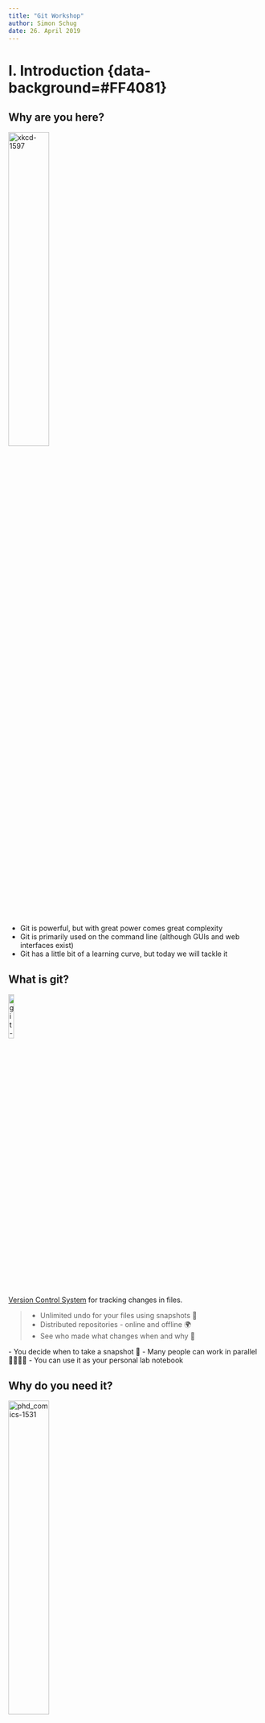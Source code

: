 ```yaml
---
title: "Git Workshop"
author: Simon Schug
date: 26. April 2019
---
```

# I. Introduction {data-background=#FF4081}

## Why are you here?
<a href="https://xkcd.com/1597/"><img src="https://imgs.xkcd.com/comics/git_2x.png" alt="xkcd-1597" width="40%"/></a>

<aside class="notes">

- Git is powerful, but with great power comes great complexity
- Git is primarily used on the command line (although GUIs and web interfaces exist)
- Git has a little bit of a learning curve, but today we will tackle it
</aside>

## What is git?

<img src="./figures/git.svg" alt="git-logo" width="15%"/>

[Version Control System](https://en.wikipedia.org/wiki/Version_control) for tracking changes in files.

>- Unlimited undo for your files using snapshots 📸️
>- Distributed repositories - online and offline 🌍️
>- See who made what changes when and why 👀️

<aside class="notes">
- You decide when to take a snapshot 💪️
- Many people can work in parallel  👨‍👩‍👧‍👦️
- You can use it as your personal lab notebook

</aside>

## Why do you need it?
<a href="http://phdcomics.com/comics/archive.php?comicid=1531"><img src="http://phdcomics.com/comics/archive/phd101212s.gif" alt="phd_comics-1531" width="40%"/></a>

<aside class="notes">
- Collaborating without git: taking turns or excessive communication with duplicates, lost and overlooked things
- Hosted repositories can be turned into citable objects. The conceptual stages of your work are transparently documented, including who did what and when.
</aside>

# II. Setup {data-background=#FF4081}

## Linux 🐧️
You are nearly done 🍵️.

1. Run the following command in a terminal:
```
sudo apt install git-all # Ubuntu / DEB-based
sudo dnf install git-all # Fedora / RPM-based
```
2. Read [a short history of git](https://git-scm.com/book/en/v2/Getting-Started-A-Short-History-of-Git)

## Windows 🏢️
You have 2 options:

1. [Windows Subsystem for Linux](https://docs.microsoft.com/en-us/windows/wsl/install-win10) (only Windows 10)
	
	- This will install a Linux distribution within Windows
	- You can use the Linux instructions to install git

2. Use the standalone [*.exe installer](https://git-scm.com/downloads)

	- Download latest source release for Windows
	- Step through the installer (keep defaults)

## Mac OS 🍎️
You have 2 options:

1. Use [brew](https://brew.sh/) (_preferred_ 👍️)

	- Install brew as outlined in section _Install Homebrew_
	- Enter `brew install git` into the terminal
	- Check if it works by entering `git`

2. Use the [*.dmg installer](https://git-scm.com/downloads)

	- Download latest source release for MacOS
	- Open the dmg and right-click open the *.pkg to install
	- Open a terminal & check if it works by entering `git`

## Quick Bash Primer
Some useful commands to get started with Bash 🤖️

- `pwd` to print the working directory
- `cd <folder>` to change the working directory
- `ls` to list files/folders
- `mkdir` to make a new directory
- `nano <filename>` as a simple text editor
- `man <command>` reference manual


# III. Version Control {data-background=#FF4081}

## Configuring git
Since this is your first time with git, tell it who you are 🙋️
```
git config --global user.name "Your Name"
git config --global user.email "youremail@email.com"
```
which [text editor](https://swcarpentry.github.io/git-novice/02-setup/index.html) ✍️ you prefer
```
git config --global core.editor "nano"
```
and check ☑️ if everything is set up properly
```
git config --list
```

## Creating a local repository
Creating a local git repository is easy 👯️

1. Create a new directory for the repository
2. Change into the newly created directory with `cd`
3. Run `git init` to initialize the repository
4. Check the status of the repository with `git status` 
\

> _Where does git store its information?_\
> _Which files & folders will it track?_


## Tracking changes I
<img src="./figures/git_tracking-changes.svg" alt="tracking-changes" width="130%"/>
_Commits with small changes are easier to read & review_ 💡️.

<aside class="notes">

- Think of git as taking snapshots of changes over the life of a project.
- `git add` specifies what will go in a snapshot by putting things in the staging area
- `git commit` takes the snapshot, and makes a permanent record of it
- You could use `git commit --all`, but it’s almost always better to explicitly add things to the staging area to avoid committing changes you forgot you made.

</aside>

## Tracking changes II
Let's go through the [modify-add-commit cycle](https://git-scm.com/book/en/v2/Git-Basics-Recording-Changes-to-the-Repository) 🌀️

1. Create/Change files & folders within your new repository
2. Add files/folders you want to track: `git add filename`
3. Record changes as a commit:\
`git commit -m "Meaningful commit message"`
4. Repeat 🔁️

> Use `git status` to monitor the current status of your repository. What tricks does it tell you?

## Ignoring things
Files you don't want to track can be ignored 😑️

- Create a .gitignore text file
- Add `files`, `folders/` or whole patterns `*.dat`
- Exclude specific files from being ignored with `!filename `

> For common use-cases prefabricated .gitignore files most likely already exist, e.g. check <span style="background:rgba(21.2, 21.2, 21.2, 0.8)">.[gitignore.io](https://www.gitignore.io/)</span>.

## Exploring history
How can you see the tracked changes 👁️? 

- `git log` shows the commit history of the repository
- `git diff` shows changes within files
- Use commit IDs to compare between specific commits

> The most recent commit is referred to by the identifier `HEAD`. What does `git diff HEAD~2` do?
 
<aside class="notes">
Git log:

- Limit log size with `-3` and show diffs with `-p`
- Press `/` and type something to search. Navigate with `N`

git diff:

- `--color-words` shows changes on word level
- `--staged` shows changes between staging area and repository
- Compare two commit ids: `git diff b12a52e a983d1 -- [filename]`

A Git commit ID is a SHA-1 hash of every important thing about the commit, e.g.:

- A checksum of the tree contents
- The parent commit id (if this is a merge, there will be more parents)
- The author of the commit with timestamp
- The committer of the commit with timestamp
- The commit message

</aside>

## Alternate realities I
<img src="./figures/branches.svg" alt="tracking-changes" width="100%"/>
_Branch operations are inexpensive in git_ 💸️.

<aside class="notes">

- A branch represents an independent line of development. 
- You can think of them as a way to request a brand new working directory, staging area, and project history.
- Example: Using a branch for a new feature for the data analysis. When an urgent error is discovered, you can just switch the branch to fix it in your original data analysis
</aside>

## Alternate realities II
Exploring an idea without changing the main project 💫️

- Use `git branch <new-branch>` to create a new branch
- Switch to it with `git checkout <new-branch>`
- Switch back to master and merge your changes with\
`git merge <new-branch>`

> What happens when both the master and the branch change the same part of a file?

## Conflicting realities
Merge conflicts can arise when the same file is changed in multiple branches ⚔️

- Create a merge conflict between two branches
- Resolve the conflict manually and look at the resulting graph with `git log --graph`
- See [Stackoverflow](https://stackoverflow.com/questions/161813/how-to-resolve-merge-conflicts-in-git) for information on mergetools

## Avoiding conflicts
Resolving conflicts takes time, try to avoid them ✋️

1. Modularize your files into smaller ones
2. Make smaller and more atomic commits
3. Use separate branches to segregate work

## Time traveling
_Oops I made some bad choices, how can I go back in time?_ 🕓️

- Revert a single file (**this deletes non-commited changes**❗️) with `git checkout <commit-id> <filename>`
- Time travel with all files using\
`git checkout -b <new-branch> <commit-id>`
- Careful, don't use `git checkout <commit-id>`. It will make you [loose your HEAD](https://www.git-tower.com/learn/git/faq/detached-head-when-checkout-commit)

> What is the detached HEAD state? How can you avoid it?

<aside class="notes">
In 'detached HEAD' state you can look around, make experimental changes and commit them without impacting any branches (i.e. commits are not recorded (but they exist)).

Since files can be reverted individually, it makes sense to heavily modularize your work.
</aside>

## Basic git commands
```
git init		// Initialize local git repository
git status		// Check status of working tree
git add			// Add file(s) to staging area
git commit		// Commit changes to repository
git log			// Show commit logs
git diff		// Show changes between commits
git branch		// Create, list and delete branches
git checkout	// Switch branches or restore files
```
Get a more elaborate git cheat sheet from [GitHub Help](https://github.github.com/training-kit/). 


# IV. Collaboration {data-background=#FF4081}

## Hosting services
To collaborate with others we need a remote 🌐️

- [GitHub](https://github.com/) is the de facto standard with a big community
- [GitLab](https://gitlab.com/) is an open source alternative often preferred for self-hosted instances

> Both offer many additional features like permission management, issue tracking, pull requests...

<aside class="notes">
Version control comes into its own when we collaborate with others 
</aside>

## Setting up GitHub
We use [GitHub](https://github.com/) for the demonstration 🐈️

- Sign up on GitHub
- _Optional_: [Keep your email address private](https://help.github.com/en/articles/setting-your-commit-email-address-on-github)
- _Optional_: [Set up SSH](https://help.github.com/en/articles/connecting-to-github-with-ssh)


## Create a remote repository
Create a new, empty repository on GitHub 👶️

- Connect your local repository to the new remote with\
`git remote add origin <url>`
- Push your local changes to the remote with `git push -u origin master`
- Create and edit the README file, it uses [Markdown](https://guides.github.com/features/mastering-markdown/) syntax

> Repositories should contain a license to handle copyright. <span style="background:rgba(21.2, 21.2, 21.2, 0.8)">.[choosealicense](https://choosealicense.com/)</span> can help you.

## Push & Pull
To synchronize changes in the local and the remote repository, you can use push & pull 🏋️

- Change the README in the web interface and use\
`git pull origin master` to copy the changes into your local repository
- Commit a local file change and push it to the remote using `git push origin master`


> While `git commit` only updates your local repository, `git push` updates the remote with the local changes. 

## Pull requests
With pull requests, you can propose changes to a repository and ask someone to review, pull and merge your contribution 💌️

- Create a new branch via the web interface and try to discover it locally with `git fetch` && `git branch -r`
- Check out the new branch locally by creating a new local branch with the same name: \
`git checkout -b <branch> <remote>/<branch>`
- Push local changes to the remote and perform a pull request via the web interface

<aside class="notes">
If someone wants to know about the different merge possibilities, this is what [Stackoverflow](https://stackoverflow.com/questions/2427238/in-git-what-is-the-difference-between-merge-squash-and-rebase) has to say.
</aside>

## Basic Collaborative Workflow
You are now ready to collaborate with others using git 🏁️

0. Retrieve an existing, hosted repository with `git clone`
1. Update your local repository with `git pull`
2. Make local changes and stage them with `git add`
3. Commit your changes with `git commit`
4. Upload the changes to the remote with `git push`


# +++Moooore {data-background=#FF4081}

## There is...
... so much more to discover 🔭️

- Many text editors and IDEs have a deep git integration
- GitHub/GitLab integrate many more tools to simplify collaboration: Issue tracker, wiki's, website hosting
- [Numerous GUI's](https://en.wikipedia.org/wiki/Comparison_of_Git_GUIs) try to streamline your git experience

> You are prepared to discover those things on your own 🚀️
